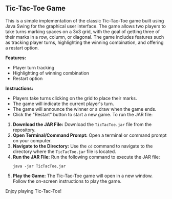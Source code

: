 
## Tic-Tac-Toe Game

This is a simple implementation of the classic Tic-Tac-Toe game built using Java Swing for the graphical user interface. The game allows two players to take turns marking spaces on a 3x3 grid, with the goal of getting three of their marks in a row, column, or diagonal. The game includes features such as tracking player turns, highlighting the winning combination, and offering a restart option.

**Features:**
- Player turn tracking
- Highlighting of winning combination
- Restart option

**Instructions:**
- Players take turns clicking on the grid to place their marks.
- The game will indicate the current player's turn.
- The game will announce the winner or a draw when the game ends.
- Click the "Restart" button to start a new game.
To run the JAR file:

1. **Download the JAR File:** Download the `TicTacToe.jar` file from the repository.
2. **Open Terminal/Command Prompt:** Open a terminal or command prompt on your computer.
3. **Navigate to the Directory:** Use the `cd` command to navigate to the directory where the `TicTacToe.jar` file is located.
4. **Run the JAR File:** Run the following command to execute the JAR file:
   ```
   java -jar TicTacToe.jar
   ```
5. **Play the Game:** The Tic-Tac-Toe game will open in a new window. Follow the on-screen instructions to play the game.

Enjoy playing Tic-Tac-Toe!
